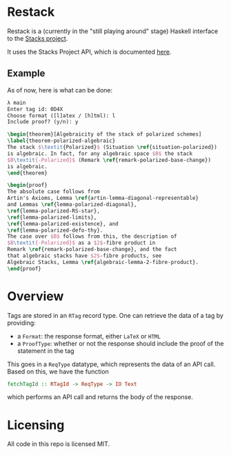# Restack

Restack is a (currently in the "still playing around" stage) Haskell interface to the [Stacks project](https://github.com/stacks/stacks-project).

It uses the Stacks Project API, which is documented [here](http://stacks.math.columbia.edu/api).

## Example

As of now, here is what can be done:

```latex
λ main
Enter tag id: 0D4X
Choose format ([l]atex / [h]tml): l
Include proof? (y/n): y

\begin{theorem}[Algebraicity of the stack of polarized schemes]
\label{theorem-polarized-algebraic}
The stack $\textit{Polarized}$ (Situation \ref{situation-polarized})
is algebraic. In fact, for any algebraic space $B$ the stack
$B\textit{-Polarized}$ (Remark \ref{remark-polarized-base-change})
is algebraic.
\end{theorem}

\begin{proof}
The absolute case follows from
Artin's Axioms, Lemma \ref{artin-lemma-diagonal-representable}
and Lemmas \ref{lemma-polarized-diagonal},
\ref{lemma-polarized-RS-star},
\ref{lemma-polarized-limits},
\ref{lemma-polarized-existence}, and
\ref{lemma-polarized-defo-thy}.
The case over $B$ follows from this, the description of
$B\textit{-Polarized}$ as a $2$-fibre product in
Remark \ref{remark-polarized-base-change}, and the fact
that algebraic stacks have $2$-fibre products, see
Algebraic Stacks, Lemma \ref{algebraic-lemma-2-fibre-product}.
\end{proof}
```
    
# Overview

Tags are stored in an `RTag` record type. One can retrieve the data of a tag by providing:

* a `Format`: the response format, either `LaTeX` or `HTML`
* a `ProofType`: whether or not the response should include the proof of the statement in the tag

This goes in a `ReqType` datatype, which represents the data of an API call. Based on this, we have the function

```haskell
fetchTagId :: RTagId -> ReqType -> IO Text
```

which performs an API call and returns the body of the response. 

# Licensing

All code in this repo is licensed MIT.
